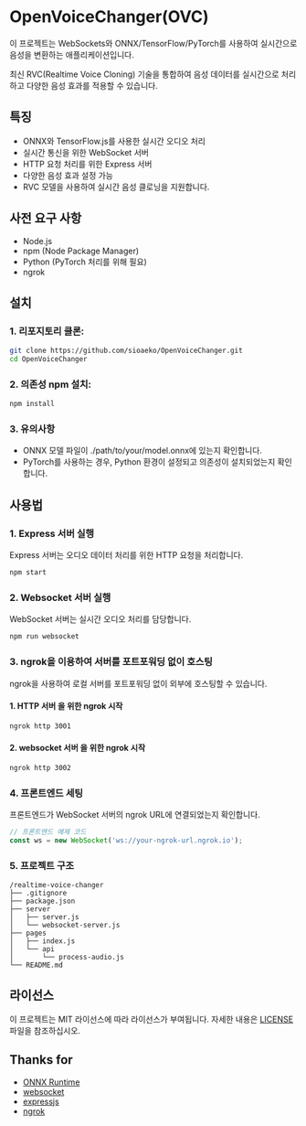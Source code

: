 # OpenVoiceChanger(OVC) 

이 프로젝트는 WebSockets와 ONNX/TensorFlow/PyTorch를 사용하여 실시간으로 음성을 변환하는 애플리케이션입니다.

최신 RVC(Realtime Voice Cloning) 기술을 통합하여 음성 데이터를 실시간으로 처리하고 다양한 음성 효과를 적용할 수 있습니다.

## 특징

- ONNX와 TensorFlow.js를 사용한 실시간 오디오 처리
- 실시간 통신을 위한 WebSocket 서버
- HTTP 요청 처리를 위한 Express 서버
- 다양한 음성 효과 설정 가능
- RVC 모델을 사용하여 실시간 음성 클로닝을 지원합니다.

## 사전 요구 사항

- Node.js
- npm (Node Package Manager)
- Python (PyTorch 처리를 위해 필요)
- ngrok

## 설치

### 1. 리포지토리 클론:

   ```bash
   git clone https://github.com/sioaeko/OpenVoiceChanger.git
   cd OpenVoiceChanger
   ```


### 2. 의존성 npm 설치:

   ```bash
   npm install
   ```

### 3. 유의사항

   - ONNX 모델 파일이 ./path/to/your/model.onnx에 있는지 확인합니다.
   - PyTorch를 사용하는 경우, Python 환경이 설정되고 의존성이 설치되었는지 확인합니다.

## 사용법

### 1. Express 서버 실행
Express 서버는 오디오 데이터 처리를 위한 HTTP 요청을 처리합니다.
 ```bash
 npm start
 ```

### 2. Websocket 서버 실행
WebSocket 서버는 실시간 오디오 처리를 담당합니다.
```bash
npm run websocket
 ```

### 3. ngrok을 이용하여 서버를 포트포워딩 없이 호스팅
ngrok을 사용하여 로컬 서버를 포트포워딩 없이 외부에 호스팅할 수 있습니다.

#### 1. HTTP 서버 을 위한 ngrok 시작
```bash
ngrok http 3001
 ```
#### 2. websocket 서버 을 위한 ngrok 시작
```bash
ngrok http 3002
 ```

### 4. 프론트엔드 세팅
프론트엔드가 WebSocket 서버의 ngrok URL에 연결되었는지 확인합니다.
```javascript
// 프론트엔드 예제 코드
const ws = new WebSocket('ws://your-ngrok-url.ngrok.io');
 ```

### 5. 프로젝트 구조
```ardunio
/realtime-voice-changer
├── .gitignore
├── package.json
├── server
│   ├── server.js
│   └── websocket-server.js
├── pages
│   ├── index.js
│   └── api
│       └── process-audio.js
└── README.md
```
## 라이선스

이 프로젝트는 MIT 라이선스에 따라 라이선스가 부여됩니다. 자세한 내용은 [LICENSE](https://github.com/sioaeko/OpenVoiceChanger/blob/main/LICENSE) 파일을 참조하십시오.

## Thanks for

- [ONNX Runtime](https://github.com/microsoft/onnxruntime)
- [websocket](https://www.npmjs.com/package/ws)
- [expressjs](https://expressjs.com/)
- [ngrok](https://ngrok.com/)
